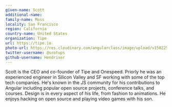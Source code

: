 ```yaml
---
given-name: Scott	
additional-name: 
family-name: Moss
locality: San Francisco
region: California
country-name: United States 
organization: Tipe
url: https://tipe.io
photo-url: https://res.cloudinary.com/angularclass/image/upload/v1502259905/scott.png
twitter-username: @scotups
github-username: Hendrixer
---
```

Scott is the CEO and co-founder of Tipe and Onespeed. Priorly he was an experienced engineer in Silicon Valley and SF working with some of the top tech companies. He's known in the JS community for his contributions to Angular including popular open source projects, conference talks, and courses. Design is in every aspect of his life, from fashion to animations. He enjoys hacking on open source and playing video games with his son.
